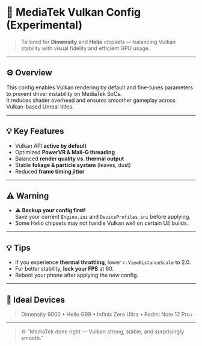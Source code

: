 # 🔸 MediaTek Vulkan Config (Experimental)

> Tailored for **Dimensity** and **Helio** chipsets — balancing Vulkan stability with visual fidelity and efficient GPU usage.

---

## ⚙️ Overview
This config enables Vulkan rendering by default and fine-tunes parameters to prevent driver instability on MediaTek SoCs.  
It reduces shader overhead and ensures smoother gameplay across Vulkan-based Unreal titles.

---

## 💡 Key Features
- Vulkan API **active by default**  
- Optimized **PowerVR & Mali-G threading**  
- Balanced **render quality vs. thermal output**  
- Stable **foliage & particle system** (leaves, dust)  
- Reduced **frame timing jitter**

---

## ⚠️ Warning
- ⚠️ **Backup your config first!**  
  Save your current `Engine.ini` and `DeviceProfiles.ini` before applying.  
- Some Helio chipsets may not handle Vulkan well on certain UE builds.  

---

## 💡 Tips
- If you experience **thermal throttling**, lower `r.ViewDistanceScale` to 2.0.  
- For better stability, **lock your FPS** at 60.  
- Reboot your phone after applying the new config.

---

## 🧱 Ideal Devices
> Dimensity 9000 • Helio G99 • Infinix Zero Ultra • Redmi Note 12 Pro+

---

> ⚙️ “MediaTek done right — Vulkan strong, stable, and surprisingly smooth.”
